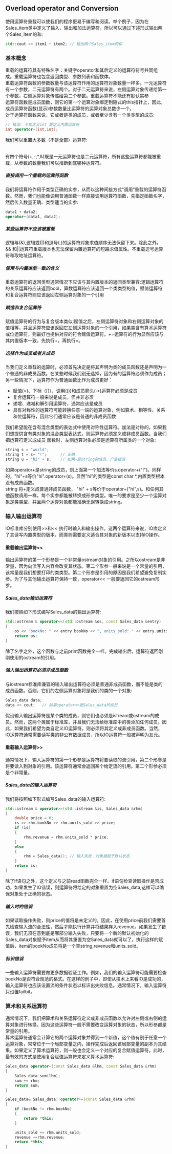 ## Overload operator and Conversion
使用运算符重载可以使我们的程序更易于编写和阅读。举个例子，因为在Sales_item类中定义了输入，输出和加法运算符，所以可以通过下述形式输出两个Sales_item的和:
```C++
std::cout << item1 + item2; // 输出两个Sales_item的和
```

### 基本概念

重载的运算符具有特殊名字：关键字operator和其后定义的运算符符号共同组成。重载运算符也包含返回类型、参数列表和函数体。<br>
重载运算符函数的参数数量与该运算符作用的运算符对象数量一样多。一元运算符有一个参数，二元运算符有两个。对于二元运算符来说，左侧运算对象传递给第一个参数，右侧运算对象传递给第二个参数。重载运算符不能还有默认实参<br>
运算符函数是成员函数，则它的第一个运算对象绑定到隐式的this指针上，因此，成员运算符函数(显示)参数数量比运算符的运算对象总数少一个。<br>
对于运算符函数来说，它或者是类的成员，或者至少含有一个类类型的成员:
```C++
// 错误: 不能定义int 重定义内置运算符
int operator+(int,int);
```
我们可以重置大多数（不是全部）运算符:
<table>
</table>

有四个符号(+,-,*,&)既是一元运算符也是二元运算符，所有这些运算符都能被重载，从参数的数量我们可以推断到底哪种运算符。

##### 直接调用一个重载的运算符函数
我们将运算符作用于类型正确的实参，从而以这种间接方式“调用”重载的运算符函数。然而，我们也能像调用普通函数一样直接调用运算符函数，先指定函数名字，然后传入数量正确、类型适当的实参:
```C++
data1 + data2;
operator+(data1, data2);
```

##### 某些运算符不应该被重载
逻辑与(&),逻辑或(|)和逗号(,)的运算符对象求值顺序无法保留下来。除此之外，&& 和||运算符重载版本也无法保留内置运算符的短路求值属性。不重载逗号运算符和取地址运算符。

##### 使用与内置类型一致的含义
重载运算符的返回类型通常情况下应该与其内置版本的返回类型兼容:逻辑运算符的关系运算符应该返回bool，算数运算符应该返回一个类类型的值，赋值运算符和复合运算符则应该返回左侧运算对象的一个引用

##### 赋值和复合运算符
赋值运算符的行为与复合版本类似:赋值之后，左侧运算符对象和右侧运算对象的值相等，并且运算符应该返回它左侧运算对象的一个引用，如果类含有算术运算符或位运算符，则最好也提供对应的符合赋值运算符。+=运算符的行为显然应该与其内置版本一致，先执行+，再执行=。

##### 选择作为成员或者非成员
当我们定义重载的运算时，必须首先决定是将其声明为类的成员函数还是声明为一个普通的非成员函数。在某些时候我们别无选择，因为有的运算符必须作为成员；另一些情况下，运算符作为普通函数比作为成员更好：
- 赋值(=)、下标（[]）、调用(())和成员箭头(->)运算符必须是成员
- 复合运算符一般来说是成员，但并非必须
- 递增、递减和解引用运算符，通常应该是成员
- 具有对称性的运算符可能转换任意一端的运算对象，例如算术、相等性、关系和位运算符，因此它们通常应该是普通的非成员函数

我们希望能在含有混合类型的表达式中使用对称性运算符。加法是对称的。如果我们想提供含有类对象的混合类型表达式，则运算符必须定义成非成员函数。当我们把运算符定义成成员 函数时，左侧运算对象必须是运算符所属类的一个对象:
```C++
string s = "world";
string t = s+ "!";      // 正确
string u = "hi" + s;    // 如果+是string的成员，产生错误
```
如果operator+是string的成员，则上面第一个加法等价s.operator+("!")。同样的，"hi"+s等价"hi".operator+(s)。显然"hi"的类型是const char *,内置类型根本没有成员函数。<br>
string 将+定义成普通非成员函数， "hi" + s等价于operator+("hi",s)。和任何其他函数调用一样，每个实参都能被转换成形参类型。唯一的要求是至少一个运算对象是类类型，并且两个运算对象都能准确无误转换成string。

### 输入输出运算符
IO标准库分别使用>>和<< 执行时输入和输出操作。这两个运算符来说，IO库定义了其读写内置类型的版本，而类则需要定义适合其对象的新版本以支持IO操作。

#### 重载输出运算符<<
输出运算符的第一个形参是一个非常量ostream对象的引用。之所以ostream是非常量，因为向流写入内容会改变其状态。第二个形参一般来说是一个常量的引用，该常量是我们想要打印的类类型。第二个形参是引用的原因是我们希望避免复制实参。为了与其他输出运算符保持一致，operator<< 一般要返回它的ostream形参。

##### Sales_data输出运算符
我们按照如下形式编写Sales_data的输出运算符:
```C++
std::ostream & operator<<(std::ostream &os, const Sales_data &entry)
{
    os << "bookNo: " << entry.bookNo << ", units_sold: " << entry.units_sold << ", revenue: " << entry.revenue;
    return os;
}
```
除了名字之外，这个函数与之前print函数完全一样。完成输出后，运算符返回刚刚使用的ostream的引用。

##### 输入输出运算符必须非成员函数
与iostream标准库兼容的输入输出运算符必须是普通非成员函数，而不能是类的成员函数。否则，它们的左侧运算对象将是我们的类的一个对象:
```C++
Sales_data data;
data << cout;   // 如果operator<<是Sales_data的成员
```
假设输入输出运算符是某个类的成员，则它们也必须是istream或ostream的成员。然而，这两个类属于标准库，并且我们无法给标准库中的类添加任何成员。因此，如果我们希望为类自定义IO运算符，则必须将其定义成非成员函数。当然，IO运算符通常需要读写类的非公有数据成员，所以IO运算符一般被声明为友元。

#### 重载输入运算符>>
通常情况下，输入运算符的第一个形参是运算符将要读取的流引用，第二个形参是将要读入到对象的引用。该运算符通常会返回某个给定流的引用。第二个形参必须是个非常量。 

##### Sales_data的输入运算符
我们将按照如下形式编写Sales_data的输入运算符:
```C++
std::istream & operator>>(std::istream &is, Sales_data &rhm)
{
    double price = 0;
    is >> rhm.bookNo >> rhm.units_sold >> price;
    if (is)
    {
        rhm.revenue = rhm.units_sold * price;
    }
    else 
    {
        rhm = Sales_data(); // 输入失败：对象被赋予默认状态
    }
    return is;
}
```
除了if语句之外，这个定义与之前read函数完全一样。if语句检查读取操作是否成功，如果发生了IO错误，则运算符将给定的对象重置为空Sales_data,这样可以确保对象处于正确的状态。

##### 输入时的错误
如果读取操作失败，则price的值将是未定义的。因此，在使用price前我们需要首先检查输入流的合法性，然后才能执行计算并将结果存入revenue。如果发生了错误，我们无须在意到底是哪部分输入失败，只要将一个新的默认初始化的Sales_data对象赋予item从而将其重置为空Sales_data就可以了。执行这样的赋值后，item的bookNo成员将是一个空string,revenue和units_sold。

##### 标识错误
一些输入运算符需要做更多数据验证工作。例如，我们的输入运算符可能需要检查bookNo是否符合规范的格式。在这样的例子中，即使从技术上来看IO是成功的，输入运算符也应该设置流的条件状态以标识出失败信息。通常情况下，输入运算符只设置failbit。

### 算术和关系运算符
通常情况下，我们把算术和关系运算符定义成非成员函数以允许对左侧或右侧的运算对象进行转换。因为这些运算符一般不需要改变运算对象的状态，所以形参都是常量的引用。<br>
算术运算符通常会计算它的两个运算对象并得到一个新值，这个值有别于任意一个运算对象，常常位于一个局部变量之内，操作完成后返回该局部变量的副本为其结果。如果定义了算术运算符，则一般也会定义一个对应的复合赋值运算符。此时，最有效的方式是使用复合赋值运算符来定义算术运算符:
```C++
Sales_data operator+(const Sales_data &lhm, const Sales_data &rhm)
{
    Sales_data sum(lhm);
    sum += rhm;
    return sum;
}

Sales_data& Sales_data::operator+=(const Sales_data &rhm)
{
    if (bookNo != rhm.bookNo)
    {
        return *this;
    }

    units_sold += rhm.units_sold;
    revenue +=rhm.revenue;
    return *this;
}
```
